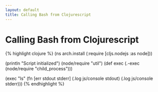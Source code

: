 ```yaml
---
layout: default
title: Calling Bash from Clojurescript
---
```


# Calling Bash from Clojurescript


{% highlight clojure %}
(ns arch.install
  (:require [cljs.nodejs :as node]))

(println "Script initialized")
(node/require "util")
(def exec
  (.-exec (node/require "child_process")))

(exec "ls"
      (fn [err stdout stderr]
        (.log js/console stdout)
        (.log js/console stderr)))
{% endhighlight %}

